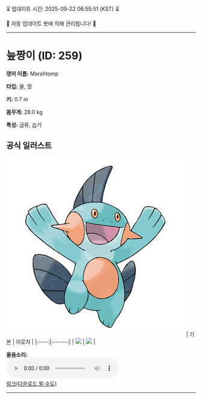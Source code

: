 
⏳ 업데이트 시간: 2025-09-22 06:55:51 (KST) ⏳

🤖 자동 업데이트 봇에 의해 관리됩니다! 🤖

---

# 늪짱이 (ID: 259)
**영어 이름:** Marshtomp

**타입:** 물, 땅

**키:** 0.7 m

**몸무게:** 28.0 kg

**특성:** 급류, 습기

## 공식 일러스트
![](https://raw.githubusercontent.com/PokeAPI/sprites/master/sprites/pokemon/other/official-artwork/259.png)
| 기본 | 이로치 |
|:----:|:------:|
| <img src="http://play.pokemonshowdown.com/sprites/ani/marshtomp.gif" width="200"> | <img src="http://play.pokemonshowdown.com/sprites/ani-shiny/marshtomp.gif" width="200"> |

**울음소리:**<br><audio controls src="https://raw.githubusercontent.com/PokeAPI/cries/main/cries/pokemon/latest/259.ogg"></audio><br> [링크(다운로드 될 수도)](https://raw.githubusercontent.com/PokeAPI/cries/main/cries/pokemon/latest/259.ogg)


---
